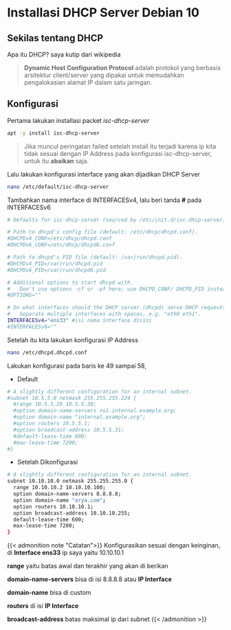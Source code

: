 # Installasi DHCP Server Debian 10


## Sekilas tentang DHCP

Apa itu DHCP? saya kutip dari wikipedia

> **Dynamic Host Configuration Protocol** adalah protokol yang berbasis arsitektur client/server yang dipakai untuk memudahkan pengalokasian alamat IP dalam satu jaringan.

## Konfigurasi

Pertama lakukan installasi packet *isc-dhcp-server*

```bash
apt -y install isc-dhcp-server
```
> Jika muncul peringatan failed setelah install itu terjadi karena ip kita tidak sesuai dengan IP Address pada konfigurasi isc-dhcp-server, untuk itu **abaikan** saja.

Lalu lakukan konfigurasi interface yang akan dijadikan DHCP Server

```bash
nano /etc/default/isc-dhcp-server
```
Tambahkan nama interface di INTERFACESv4, lalu beri tanda **#** pada INTERFACESv6

```bash
# Defaults for isc-dhcp-server (sourced by /etc/init.d/isc-dhcp-server)

# Path to dhcpd's config file (default: /etc/dhcp/dhcpd.conf).
#DHCPDv4_CONF=/etc/dhcp/dhcpd.conf
#DHCPDv6_CONF=/etc/dhcp/dhcpd6.conf

# Path to dhcpd's PID file (default: /var/run/dhcpd.pid).
#DHCPDv4_PID=/var/run/dhcpd.pid
#DHCPDv6_PID=/var/run/dhcpd6.pid

# Additional options to start dhcpd with.
#	Don't use options -cf or -pf here; use DHCPD_CONF/ DHCPD_PID instead
#OPTIONS=""

# On what interfaces should the DHCP server (dhcpd) serve DHCP requests?
#	Separate multiple interfaces with spaces, e.g. "eth0 eth1".
INTERFACESv4="ens33" #isi nama interface disini
#INTERFACESv6=""
```

Setelah itu kita lakukan konfigurasi IP Address

```bash
nano /etc/dhcpd.dhcpd.conf
```

Lakukan konfigurasi pada baris ke 49 sampai 58,

* Default

```bash
# A slightly different configuration for an internal subnet.
#subnet 10.5.5.0 netmask 255.255.255.224 {
  #range 10.5.5.26 10.5.5.30;
  #option domain-name-servers ns1.internal.example.org;
  #option domain-name "internal.example.org";
  #option routers 10.5.5.1;
  #option broadcast-address 10.5.5.31;
  #default-lease-time 600;
  #max-lease-time 7200;
#}
```
* Setelah Dikonfigurasi

```bash
# A slightly different configuration for an internal subnet.
subnet 10.10.10.0 netmask 255.255.255.0 {
  range 10.10.10.2 10.10.10.100;
  option domain-name-servers 8.8.8.8;
  option domain-name "arya.com";
  option routers 10.10.10.1;
  option broadcast-address 10.10.10.255;
  default-lease-time 600;
  max-lease-time 7200;
}
```
{{< admonition note "Catatan">}}
Konfigurasikan sesuai dengan keinginan, di **Interface ens33** ip saya yaitu 10.10.10.1

**range** yaitu batas awal dan terakhir yang akan di berikan

**domain-name-servers** bisa di isi 8.8.8.8 atau **IP Interface**

**domain-name** bisa di custom

**routers** di isi **IP Interface**

**broadcast-address** batas maksimal ip dari subnet
{{< /admonition >}}

